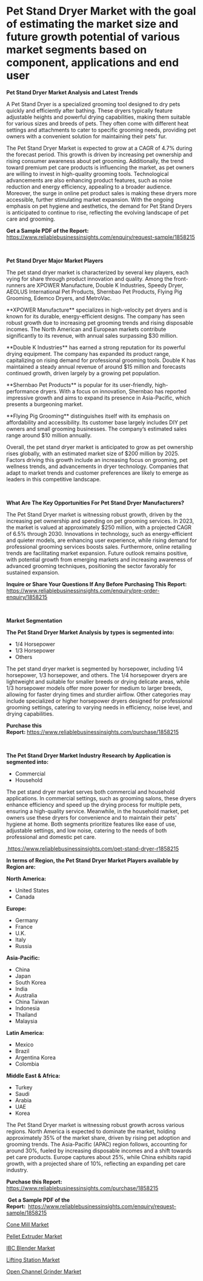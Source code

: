 <p><h1>Pet Stand Dryer Market with the goal of estimating the market size and future growth potential of various market segments based on component, applications and end user</h1></p><p><strong>Pet Stand Dryer Market Analysis and Latest Trends</strong></p>
<p><p>A Pet Stand Dryer is a specialized grooming tool designed to dry pets quickly and efficiently after bathing. These dryers typically feature adjustable heights and powerful drying capabilities, making them suitable for various sizes and breeds of pets. They often come with different heat settings and attachments to cater to specific grooming needs, providing pet owners with a convenient solution for maintaining their pets' fur.</p><p>The Pet Stand Dryer Market is expected to grow at a CAGR of 4.7% during the forecast period. This growth is driven by increasing pet ownership and rising consumer awareness about pet grooming. Additionally, the trend toward premium pet care products is influencing the market, as pet owners are willing to invest in high-quality grooming tools. Technological advancements are also enhancing product features, such as noise reduction and energy efficiency, appealing to a broader audience. Moreover, the surge in online pet product sales is making these dryers more accessible, further stimulating market expansion. With the ongoing emphasis on pet hygiene and aesthetics, the demand for Pet Stand Dryers is anticipated to continue to rise, reflecting the evolving landscape of pet care and grooming.</p></p>
<p><strong>Get a Sample PDF of the Report:&nbsp;</strong> <a href="https://www.reliablebusinessinsights.com/enquiry/request-sample/1858215?utm_campaign=1847&utm_medium=2&utm_source=Github&utm_content=ia&utm_term=22022025&utm_id=pet-stand-dryer">https://www.reliablebusinessinsights.com/enquiry/request-sample/1858215</a></p>
<p>&nbsp;</p>
<p><strong>Pet Stand Dryer Major Market Players</strong></p>
<p><p>The pet stand dryer market is characterized by several key players, each vying for share through product innovation and quality. Among the front-runners are XPOWER Manufacture, Double K Industries, Speedy Dryer, AEOLUS International Pet Products, Shernbao Pet Products, Flying Pig Grooming, Edemco Dryers, and MetroVac.</p><p>**XPOWER Manufacture** specializes in high-velocity pet dryers and is known for its durable, energy-efficient designs. The company has seen robust growth due to increasing pet grooming trends and rising disposable incomes. The North American and European markets contribute significantly to its revenue, with annual sales surpassing $30 million.</p><p>**Double K Industries** has earned a strong reputation for its powerful drying equipment. The company has expanded its product range, capitalizing on rising demand for professional grooming tools. Double K has maintained a steady annual revenue of around $15 million and forecasts continued growth, driven largely by a growing pet population.</p><p>**Shernbao Pet Products** is popular for its user-friendly, high-performance dryers. With a focus on innovation, Shernbao has reported impressive growth and aims to expand its presence in Asia-Pacific, which presents a burgeoning market.</p><p>**Flying Pig Grooming** distinguishes itself with its emphasis on affordability and accessibility. Its customer base largely includes DIY pet owners and small grooming businesses. The company’s estimated sales range around $10 million annually.</p><p>Overall, the pet stand dryer market is anticipated to grow as pet ownership rises globally, with an estimated market size of $200 million by 2025. Factors driving this growth include an increasing focus on grooming, pet wellness trends, and advancements in dryer technology. Companies that adapt to market trends and customer preferences are likely to emerge as leaders in this competitive landscape.</p></p>
<p>&nbsp;</p>
<p><strong>What Are The Key Opportunities For Pet Stand Dryer Manufacturers?</strong></p>
<p><p>The Pet Stand Dryer market is witnessing robust growth, driven by the increasing pet ownership and spending on pet grooming services. In 2023, the market is valued at approximately $250 million, with a projected CAGR of 6.5% through 2030. Innovations in technology, such as energy-efficient and quieter models, are enhancing user experience, while rising demand for professional grooming services boosts sales. Furthermore, online retailing trends are facilitating market expansion. Future outlook remains positive, with potential growth from emerging markets and increasing awareness of advanced grooming techniques, positioning the sector favorably for sustained expansion.</p></p>
<p><strong>Inquire or Share Your Questions If Any Before Purchasing This Report:</strong> <a href="https://www.reliablebusinessinsights.com/enquiry/pre-order-enquiry/1858215?utm_campaign=1847&utm_medium=2&utm_source=Github&utm_content=ia&utm_term=22022025&utm_id=pet-stand-dryer">https://www.reliablebusinessinsights.com/enquiry/pre-order-enquiry/1858215</a></p>
<p>&nbsp;</p>
<p><strong>Market Segmentation</strong></p>
<p><strong>The Pet Stand Dryer Market Analysis by types is segmented into:</strong></p>
<p><ul><li>1/4 Horsepower</li><li>1/3 Horsepower</li><li>Others</li></ul></p>
<p><p>The pet stand dryer market is segmented by horsepower, including 1/4 horsepower, 1/3 horsepower, and others. The 1/4 horsepower dryers are lightweight and suitable for smaller breeds or drying delicate areas, while 1/3 horsepower models offer more power for medium to larger breeds, allowing for faster drying times and sturdier airflow. Other categories may include specialized or higher horsepower dryers designed for professional grooming settings, catering to varying needs in efficiency, noise level, and drying capabilities.</p></p>
<p><strong>Purchase this Report:&nbsp;</strong><a href="https://www.reliablebusinessinsights.com/purchase/1858215?utm_campaign=1847&utm_medium=2&utm_source=Github&utm_content=ia&utm_term=22022025&utm_id=pet-stand-dryer">https://www.reliablebusinessinsights.com/purchase/1858215</a></p>
<p>&nbsp;</p>
<p><strong>The Pet Stand Dryer Market Industry Research by Application is segmented into:</strong></p>
<p><ul><li>Commercial</li><li>Household</li></ul></p>
<p><p>The pet stand dryer market serves both commercial and household applications. In commercial settings, such as grooming salons, these dryers enhance efficiency and speed up the drying process for multiple pets, ensuring a high-quality service. Meanwhile, in the household market, pet owners use these dryers for convenience and to maintain their pets' hygiene at home. Both segments prioritize features like ease of use, adjustable settings, and low noise, catering to the needs of both professional and domestic pet care.</p></p>
<p><a href="https://www.reliablebusinessinsights.com/pet-stand-dryer-r1858215?utm_campaign=1847&utm_medium=2&utm_source=Github&utm_content=ia&utm_term=22022025&utm_id=pet-stand-dryer">&nbsp;https://www.reliablebusinessinsights.com/pet-stand-dryer-r1858215</a></p>
<p><strong>In terms of Region, the Pet Stand Dryer Market Players available by Region are:</strong></p>
<p>
    <p> <strong> North America: </strong>
        <ul>
            <li>United States</li>
            <li>Canada</li>
        </ul>
        </p> 
    <p> <strong> Europe: </strong>
        <ul>
            <li>Germany</li>
            <li>France</li>
            <li>U.K.</li>
            <li>Italy</li>
            <li>Russia</li>
        </ul>
        </p> 
    <p> <strong> Asia-Pacific: </strong>
        <ul>
            <li>China</li>
            <li>Japan</li>
            <li>South Korea</li>
            <li>India</li>
            <li>Australia</li>
            <li>China Taiwan</li>
            <li>Indonesia</li>
            <li>Thailand</li>
            <li>Malaysia</li>
        </ul>
        </p> 
    <p> <strong> Latin America: </strong>
        <ul>
            <li>Mexico</li>
            <li>Brazil</li>
            <li>Argentina Korea</li>
            <li>Colombia</li>
        </ul>
        </p> 
    <p> <strong> Middle East & Africa: </strong>
        <ul>
            <li>Turkey</li>
            <li>Saudi</li>
            <li>Arabia</li>
            <li>UAE</li>
            <li>Korea</li>
        </ul>
    </p>
    </p>
<p><p>The Pet Stand Dryer market is witnessing robust growth across various regions. North America is expected to dominate the market, holding approximately 35% of the market share, driven by rising pet adoption and grooming trends. The Asia-Pacific (APAC) region follows, accounting for around 30%, fueled by increasing disposable incomes and a shift towards pet care products. Europe captures about 25%, while China exhibits rapid growth, with a projected share of 10%, reflecting an expanding pet care industry.</p></p>
<p><strong>Purchase this Report: </strong><a href="https://www.reliablebusinessinsights.com/purchase/1858215?utm_campaign=1847&utm_medium=2&utm_source=Github&utm_content=ia&utm_term=22022025&utm_id=pet-stand-dryer">https://www.reliablebusinessinsights.com/purchase/1858215</a></p>
<p>&nbsp;<strong>Get a Sample PDF of the Report:&nbsp;&nbsp;</strong><a href="https://www.reliablebusinessinsights.com/enquiry/request-sample/1858215?utm_campaign=1847&utm_medium=2&utm_source=Github&utm_content=ia&utm_term=22022025&utm_id=pet-stand-dryer">https://www.reliablebusinessinsights.com/enquiry/request-sample/1858215</a></p>
<p><strong></strong></p>
<p><p><a href="https://github.com/unkelummaru8/Market-Research-Report-List-1/blob/main/cone-mill-market.md?utm_campaign=1847&utm_medium=2&utm_source=Github&utm_content=ia&utm_term=22022025&utm_id=pet-stand-dryer">Cone Mill Market</a></p><p><a href="https://github.com/maseykokosq1/Market-Research-Report-List-1/blob/main/pellet-extruder-market.md?utm_campaign=1847&utm_medium=2&utm_source=Github&utm_content=ia&utm_term=22022025&utm_id=pet-stand-dryer">Pellet Extruder Market</a></p><p><a href="https://github.com/shrebasokib/Market-Research-Report-List-1/blob/main/ibc-blender-market.md?utm_campaign=1847&utm_medium=2&utm_source=Github&utm_content=ia&utm_term=22022025&utm_id=pet-stand-dryer">IBC Blender Market</a></p><p><a href="https://github.com/donkalucine10/Market-Research-Report-List-1/blob/main/lifting-station-market.md?utm_campaign=1847&utm_medium=2&utm_source=Github&utm_content=ia&utm_term=22022025&utm_id=pet-stand-dryer">Lifting Station Market</a></p><p><a href="https://github.com/feeqahrndz/Market-Research-Report-List-1/blob/main/open-channel-grinder-market.md?utm_campaign=1847&utm_medium=2&utm_source=Github&utm_content=ia&utm_term=22022025&utm_id=pet-stand-dryer">Open Channel Grinder Market</a></p></p>